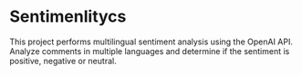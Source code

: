 # Sentimenlitycs
This project performs multilingual sentiment analysis using the OpenAI API. Analyze comments in multiple languages ​​and determine if the sentiment is positive, negative or neutral.
